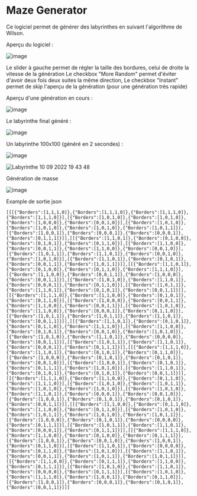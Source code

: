 # Maze Generator

Ce logiciel permet de générer des labyrinthes en suivant l'algorithme de Wilson.

Aperçu du logiciel :

![image](https://user-images.githubusercontent.com/56195432/189495376-b27eeff2-39d8-49d1-b75a-dc26b30413b8.png)

Le slider à gauche permet de régler la taille des bordures, celui de droite la vitesse de la génération 
Le checkbox "More Random" permet d'éviter d'avoir deux fois deux suites la même direction,
Le checkbox "Instant" permet de skip l'aperçu de la génération (pour une génération très rapide)

Aperçu d'une génération en cours :

![image](https://user-images.githubusercontent.com/56195432/189495402-946be300-042c-43e1-a7e6-7ee8ceda217e.png)

Le labyrinthe final généré : 

![image](https://user-images.githubusercontent.com/56195432/189495413-97987579-a9c2-476b-95da-e8b90fbc5776.png)

Un labyrinthe 100x100 (généré en 2 secondes) :

![image](https://user-images.githubusercontent.com/56195432/189495417-a4cb4f7b-f6e7-4f35-86b6-1802e52e2333.png)

![Labyrinthe 10 09 2022 19 43 48](https://user-images.githubusercontent.com/56195432/189495436-806d79d5-487a-47e1-a726-dedcdeafc3eb.png)

Génération de masse

![image](https://user-images.githubusercontent.com/56195432/189495456-00fab476-3f8e-4644-9608-61907507c33c.png)

Example de sortie json

```
[[[{"Borders":[1,1,1,0]},{"Borders":[1,1,1,0]},{"Borders":[1,1,1,0]},{"Borders":[1,1,1,0]}],[{"Borders":[1,0,1,0]},{"Borders":[1,0,1,0]},{"Borders":[1,0,0,0]},{"Borders":[0,0,1,0]}],[{"Borders":[1,0,1,0]},{"Borders":[1,0,1,0]},{"Borders":[1,0,1,0]},{"Borders":[1,0,1,1]}],[{"Borders":[1,0,0,1]},{"Borders":[0,0,0,1]},{"Borders":[0,0,0,1]},{"Borders":[0,1,1,1]}]],[[{"Borders":[1,1,0,1]},{"Borders":[0,1,0,0]},{"Borders":[0,1,0,1]},{"Borders":[0,1,1,0]}],[{"Borders":[1,1,0,0]},{"Borders":[0,0,1,1]},{"Borders":[1,1,0,0]},{"Borders":[0,0,1,0]}],[{"Borders":[1,0,1,1]},{"Borders":[1,1,0,1]},{"Borders":[0,0,1,0]},{"Borders":[1,0,1,0]}],[{"Borders":[1,1,0,1]},{"Borders":[0,1,0,1]},{"Borders":[0,0,1,1]},{"Borders":[1,0,1,1]}]],[[{"Borders":[1,1,0,1]},{"Borders":[0,1,0,0]},{"Borders":[0,1,1,0]},{"Borders":[1,1,1,0]}],[{"Borders":[1,1,0,0]},{"Borders":[0,0,1,1]},{"Borders":[1,0,0,0]},{"Borders":[0,0,1,1]}],[{"Borders":[1,0,1,0]},{"Borders":[1,1,0,1]},{"Borders":[0,0,0,1]},{"Borders":[0,1,1,0]}],[{"Borders":[1,0,1,1]},{"Borders":[1,1,0,1]},{"Borders":[0,1,0,1]},{"Borders":[0,0,1,1]}]],[[{"Borders":[1,1,1,0]},{"Borders":[1,1,0,0]},{"Borders":[0,1,0,1]},{"Borders":[0,1,1,0]}],[{"Borders":[1,0,0,0]},{"Borders":[0,0,1,1]},{"Borders":[1,1,0,0]},{"Borders":[0,0,1,1]}],[{"Borders":[1,0,1,0]},{"Borders":[1,1,0,0]},{"Borders":[0,0,0,1]},{"Borders":[0,1,1,0]}],[{"Borders":[1,0,1,1]},{"Borders":[1,0,1,1]},{"Borders":[1,1,0,1]},{"Borders":[0,0,1,1]}]],[[{"Borders":[1,1,0,1]},{"Borders":[0,1,0,1]},{"Borders":[0,1,1,0]},{"Borders":[1,1,1,0]}],[{"Borders":[1,1,0,0]},{"Borders":[0,1,0,1]},{"Borders":[0,0,1,0]},{"Borders":[1,0,1,0]}],[{"Borders":[1,0,1,0]},{"Borders":[1,1,0,1]},{"Borders":[0,0,0,0]},{"Borders":[0,0,1,1]}],[{"Borders":[1,0,1,1]},{"Borders":[1,1,0,1]},{"Borders":[0,0,0,1]},{"Borders":[0,1,1,1]}]],[[{"Borders":[1,1,1,0]},{"Borders":[1,1,0,1]},{"Borders":[0,1,0,1]},{"Borders":[0,1,1,0]}],[{"Borders":[1,0,0,0]},{"Borders":[0,1,0,1]},{"Borders":[0,1,0,1]},{"Borders":[0,0,1,0]}],[{"Borders":[1,0,0,1]},{"Borders":[0,1,0,1]},{"Borders":[0,1,1,1]},{"Borders":[1,0,1,0]}],[{"Borders":[1,1,0,1]},{"Borders":[0,1,0,1]},{"Borders":[0,1,0,1]},{"Borders":[0,0,1,1]}]],[[{"Borders":[1,1,1,0]},{"Borders":[1,1,0,0]},{"Borders":[0,1,1,0]},{"Borders":[1,1,1,0]}],[{"Borders":[1,0,1,0]},{"Borders":[1,0,1,1]},{"Borders":[1,0,1,0]},{"Borders":[1,0,1,0]}],[{"Borders":[1,0,1,0]},{"Borders":[1,1,0,1]},{"Borders":[0,0,0,1]},{"Borders":[0,0,1,0]}],[{"Borders":[1,0,0,1]},{"Borders":[0,1,0,1]},{"Borders":[0,1,0,1]},{"Borders":[0,0,1,1]}]],[[{"Borders":[1,1,0,0]},{"Borders":[0,1,1,0]},{"Borders":[1,1,0,0]},{"Borders":[0,1,1,0]}],[{"Borders":[1,0,1,0]},{"Borders":[1,0,1,1]},{"Borders":[1,0,1,0]},{"Borders":[1,0,1,1]}],[{"Borders":[1,0,0,0]},{"Borders":[0,1,0,1]},{"Borders":[0,0,0,0]},{"Borders":[0,1,1,1]}],[{"Borders":[1,0,1,1]},{"Borders":[1,1,0,1]},{"Borders":[0,0,0,1]},{"Borders":[0,1,1,1]}]],[[{"Borders":[1,1,1,0]},{"Borders":[1,1,0,0]},{"Borders":[0,1,0,0]},{"Borders":[0,1,1,1]}],[{"Borders":[1,0,0,1]},{"Borders":[0,0,1,0]},{"Borders":[1,0,0,1]},{"Borders":[0,1,1,0]}],[{"Borders":[1,1,0,1]},{"Borders":[0,0,0,0]},{"Borders":[0,1,1,0]},{"Borders":[1,0,1,0]}],[{"Borders":[1,1,0,1]},{"Borders":[0,0,1,1]},{"Borders":[1,0,1,1]},{"Borders":[1,0,1,1]}]],[[{"Borders":[1,1,0,0]},{"Borders":[0,1,1,1]},{"Borders":[1,1,0,0]},{"Borders":[0,1,1,1]}],[{"Borders":[1,0,1,0]},{"Borders":[1,1,0,1]},{"Borders":[0,0,0,0]},{"Borders":[0,1,1,1]}],[{"Borders":[1,0,1,0]},{"Borders":[1,1,1,0]},{"Borders":[1,0,0,1]},{"Borders":[0,1,1,0]}],[{"Borders":[1,0,0,1]},{"Borders":[0,0,0,1]},{"Borders":[0,1,0,1]},{"Borders":[0,0,1,1]}]]]
```
